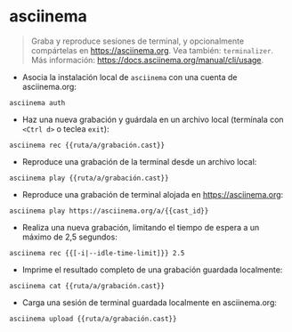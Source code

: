 # asciinema

> Graba y reproduce sesiones de terminal, y opcionalmente compártelas en <https://asciinema.org>.
> Vea también: `terminalizer`.
> Más información: <https://docs.asciinema.org/manual/cli/usage>.

- Asocia la instalación local de `asciinema` con una cuenta de asciinema.org:

`asciinema auth`

- Haz una nueva grabación y guárdala en un archivo local (termínala con `<Ctrl d>` o teclea `exit`):

`asciinema rec {{ruta/a/grabación.cast}}`

- Reproduce una grabación de la terminal desde un archivo local:

`asciinema play {{ruta/a/grabación.cast}}`

- Reproduce una grabación de terminal alojada en <https://asciinema.org>:

`asciinema play https://asciinema.org/a/{{cast_id}}`

- Realiza una nueva grabación, limitando el tiempo de espera a un máximo de 2,5 segundos:

`asciinema rec {{[-i|--idle-time-limit]}} 2.5`

- Imprime el resultado completo de una grabación guardada localmente:

`asciinema cat {{ruta/a/grabación.cast}}`

- Carga una sesión de terminal guardada localmente en asciinema.org:

`asciinema upload {{ruta/a/grabación.cast}}`
